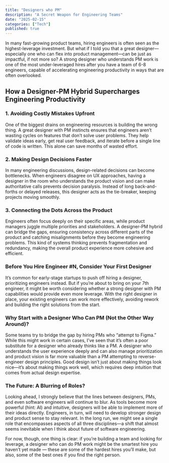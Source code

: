 ```yaml
---
title: "Designers who PM"
description: "A Secret Weapon for Engineering Teams"
date: "2025-02-15"
categories: ["Tech"]
published: true
---
```


In many fast-growing product teams, hiring engineers is often seen as the highest-leverage investment. But what if I told you that a great designer—especially one who can flex into product management—can be just as impactful, if not more so? A strong designer who understands PM work is one of the most under-leveraged hires after you have a team of 6-8 engineers, capable of accelerating engineering productivity in ways that are often overlooked.

## How a Designer-PM Hybrid Supercharges Engineering Productivity

### 1. Avoiding Costly Mistakes Upfront

One of the biggest drains on engineering resources is building the wrong thing. A great designer with PM instincts ensures that engineers aren’t wasting cycles on features that don’t solve user problems. They help validate ideas early, get real user feedback, and iterate before a single line of code is written. This alone can save months of wasted effort.

### 2. Making Design Decisions Faster

In many engineering discussions, design-related decisions can become bottlenecks. When engineers disagree on UX approaches, having a designer in the room who understands the product vision and can make authoritative calls prevents decision paralysis. Instead of long back-and-forths or delayed releases, this designer acts as the tie-breaker, keeping projects moving smoothly.

### 3. Connecting the Dots Across the Product

Engineers often focus deeply on their specific areas, while product managers juggle multiple priorities and stakeholders. A designer-PM hybrid can bridge the gaps, ensuring consistency across different parts of the product and catching misalignments before they become engineering problems. This kind of systems thinking prevents fragmentation and redundancy, making the overall product experience more cohesive and efficient.

### Before You Hire Engineer #N, Consider Your First Designer

It’s common for early-stage startups to push off hiring a designer, prioritizing engineers instead. But if you’re about to bring on your 7th engineer, it might be worth considering whether a strong designer with PM capabilities would provide even more leverage. With the right designer in place, your existing engineers can work more effectively, avoiding rework and building the right solutions from the start.

### Why Start with a Designer Who Can PM (Not the Other Way Around)?

Some teams try to bridge the gap by hiring PMs who “attempt to Figma.” While this might work in certain cases, I’ve seen that it’s often a poor substitute for a designer who already thinks like a PM. A designer who understands the user experience deeply and can also manage prioritization and product vision is far more valuable than a PM attempting to reverse-engineer design principles. Good design isn’t just about making things look nice—it’s about making things work well, which requires deep intuition that comes from actual design expertise.

### The Future: A Blurring of Roles?

Looking ahead, I strongly believe that the lines between designers, PMs, and even software engineers will continue to blur. As tools become more powerful (hint: AI) and intuitive, designers will be able to implement more of their ideas directly. Engineers, in turn, will need to develop stronger design and product sense to stay relevant. In the long run, we might see a single role that encompasses aspects of all three disciplines—a shift that almost seems inevitable when I think about future of software engineering.

For now, though, one thing is clear: if you’re building a team and looking for leverage, a designer who can do PM work might be the smartest hire you haven’t yet made — these are some of the hardest hires you’ll make, but also, some of the best ones if you find the right person.